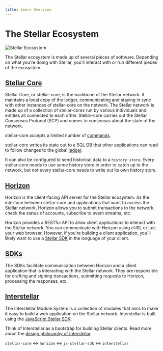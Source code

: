 ```yaml
---
title: Learn Overview
---
```

# The Stellar Ecosystem

![Stellar Ecosystem](https://www.stellar.org/wp-content/uploads/2015/08/ecosystem-overview-2.png)

The Stellar ecosystem is made up of several pieces of software. Depending on what you're doing with Stellar, you'll interact with or run different pieces of the ecosystem.

## [Stellar Core](https://github.com/stellar/stellar-core)
Stellar Core, or stellar-core, is the backbone of the Stellar network. It maintains a local copy of the ledger, communicating and staying in sync with other instances of stellar-core on the network. The Stellar network is made up of a collection of stellar-cores run by various individuals and entities all connected to each other. Stellar-core carries out the Stellar Consensus Protocol (SCP) and comes to consensus about the state of the network.

stellar-core accepts a limited number of [commands](https://github.com/stellar/stellar-core/blob/master/docs/learn/commands.md).

stellar-core writes its state out to a SQL DB that other applications can read to follow changes to the global [ledger](./concepts/ledger.md).

It can also be configured to send historical data to a `history store`. Every stellar-core needs to use *some* history store in order to catch up to the network, but not every stellar-core needs to write out its own history store.

## [Horizon](https://www.stellar.org/developers/horizon/learn/)
Horizon is the client-facing API server for the Stellar ecosystem. As the interface between stellar-core and applications that want to access the Stellar network, Horizon allows you to submit transactions to the network, check the status of accounts, subscribe to event streams, etc.

Horizon provides a RESTful API to allow client applications to interact with the Stellar network. You can communicate with Horizon using cURL or just your web browser. However, if you're building a client application, you'll likely want to use a [Stellar SDK](https://www.stellar.org/developers/horizon/learn/#libraries) in the language of your client.

## [SDKs](https://www.stellar.org/developers/horizon/learn/#libraries)
The SDKs facilitate communication between Horizon and a client application that is interacting with the Stellar network. They are responsible for crafting and signing transactions, submitting requests to Horizon, processing the responses, etc.

## [Interstellar](https://www.stellar.org/developers/interstellar/learn/)
The Interstellar Module System is a collection of modules that aims to make it easy to build a web application on the Stellar network. Interstellar is built using the [JavaScript Stellar SDK](https://github.com/stellar/js-stellar-sdk).

Think of Interstellar as a bootstrap for building Stellar clients. Read more about the [design philosophy of Interstellar](https://www.stellar.org/blog/developer-preview-interstellar-module-system/).


`stellar-core` <-> `horizon`  <-> `js-stellar-sdk` <-> `interstellar`
